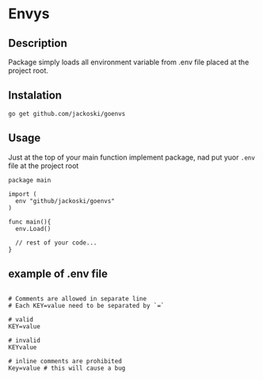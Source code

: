 # Envys

## Description

Package simply loads all environment variable from .env file placed at the project root.

## Instalation

```
go get github.com/jackoski/goenvs
```

## Usage

Just at the top of your main function implement package, nad put yuor `.env` file at the project root

```golang
package main

import (
  env "github/jackoski/goenvs"
) 

func main(){
  env.Load()

  // rest of your code...
}
```

## example of .env file

```golang

# Comments are allowed in separate line
# Each KEY=value need to be separated by `=`

# valid
KEY=value

# invalid
KEYvalue

# inline comments are prohibited
Key=value # this will cause a bug

```

